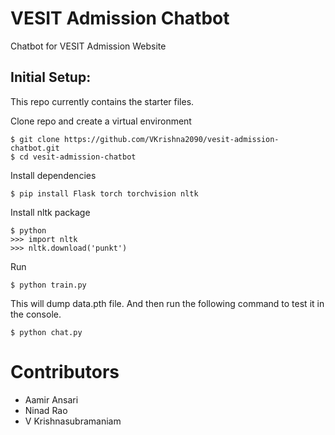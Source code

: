# VESIT Admission Chatbot

Chatbot for VESIT Admission Website

## Initial Setup:
This repo currently contains the starter files.

Clone repo and create a virtual environment
```
$ git clone https://github.com/VKrishna2090/vesit-admission-chatbot.git
$ cd vesit-admission-chatbot
```
Install dependencies
```
$ pip install Flask torch torchvision nltk
```
Install nltk package
```
$ python
>>> import nltk
>>> nltk.download('punkt')
```
Run
```
$ python train.py
```
This will dump data.pth file. And then run
the following command to test it in the console.
```
$ python chat.py
```
# Contributors
- Aamir Ansari
- Ninad Rao
- V Krishnasubramaniam
